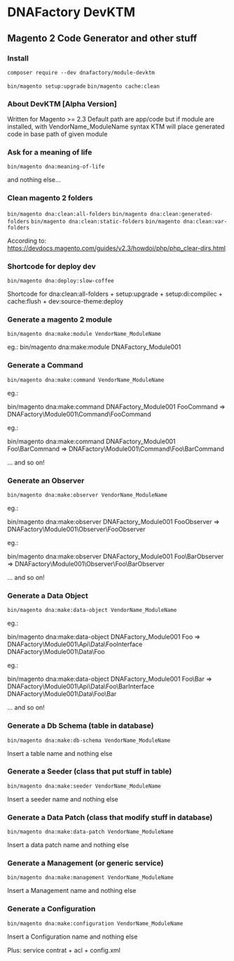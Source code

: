 # DNAFactory DevKTM
## Magento 2 Code Generator and other stuff

### Install

`composer require --dev dnafactory/module-devktm`

`bin/magento setup:upgrade`
`bin/magento cache:clean`

### About DevKTM [Alpha Version]

Written for Magento >= 2.3
Default path are app/code but if module are installed, with VendorName_ModuleName syntax KTM will place generated code in base path of given module

### Ask for a meaning of life

`bin/magento dna:meaning-of-life`

and nothing else...

### Clean magento 2 folders

`bin/magento dna:clean:all-folders`
`bin/magento dna:clean:generated-folders`
`bin/magento dna:clean:static-folders`
`bin/magento dna:clean:var-folders`

According to: https://devdocs.magento.com/guides/v2.3/howdoi/php/php_clear-dirs.html

### Shortcode for deploy dev

`bin/magento dna:deploy:slow-coffee`

Shortcode for 
    dna:clean:all-folders + setup:upgrade + setup:di:compilec + cache:flush + dev:source-theme:deploy

### Generate a magento 2 module

`bin/magento dna:make:module VendorName_ModuleName`

eg.: bin/magento dna:make:module DNAFactory_Module001

### Generate a Command

`bin/magento dna:make:command VendorName_ModuleName`

eg.: 

bin/magento dna:make:command DNAFactory_Module001
FooCommand => DNAFactory\Module001\Command\FooCommand

eg.: 

bin/magento dna:make:command DNAFactory_Module001
Foo\BarCommand => DNAFactory\Module001\Command\Foo\BarCommand

... and so on!

### Generate an Observer

`bin/magento dna:make:observer VendorName_ModuleName`

eg.: 

bin/magento dna:make:observer DNAFactory_Module001
FooObserver => DNAFactory\Module001\Observer\FooObserver

eg.: 

bin/magento dna:make:observer DNAFactory_Module001
Foo\BarObserver => DNAFactory\Module001\Observer\Foo\BarObserver

... and so on!

### Generate a Data Object

`bin/magento dna:make:data-object VendorName_ModuleName`

eg.: 

bin/magento dna:make:data-object DNAFactory_Module001
Foo => DNAFactory\Module001\Api\Data\FooInterface
        DNAFactory\Module001\Data\Foo

eg.: 

bin/magento dna:make:data-object DNAFactory_Module001
Foo\Bar => DNAFactory\Module001\Api\Data\Foo\BarInterface
        DNAFactory\Module001\Data\Foo\Bar

... and so on!

### Generate a Db Schema (table in database)

`bin/magento dna:make:db-schema VendorName_ModuleName`

Insert a table name and nothing else

### Generate a Seeder (class that put stuff in table)

`bin/magento dna:make:seeder VendorName_ModuleName`

Insert a seeder name and nothing else

### Generate a Data Patch (class that modify stuff in database)

`bin/magento dna:make:data-patch VendorName_ModuleName`

Insert a data patch name and nothing else

### Generate a Management (or generic service)

`bin/magento dna:make:management VendorName_ModuleName`

Insert a Management name and nothing else

### Generate a Configuration

`bin/magento dna:make:configuration VendorName_ModuleName`

Insert a Configuration name and nothing else

Plus: service contrat + acl + config.xml
